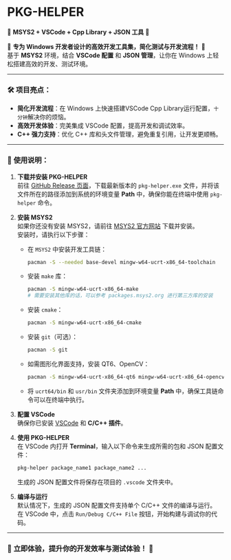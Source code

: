 # PKG-HELPER  
🚀 **MSYS2 + VSCode + Cpp Library + JSON 工具** 🚀

🌟 **专为 Windows 开发者设计的高效开发工具集，简化测试与开发流程！** 🌟  
基于 **MSYS2** 环境，结合 **VSCode 配置** 和 **JSON 管理**，让你在 Windows 上轻松搭建高效的开发、测试环境。

---

### 🛠️ **项目亮点**：

- **简化开发流程**：在 Windows 上快速搭建VSCode Cpp Library运行配置，`十分钟`解决你的烦恼。
- **高效开发体验**：完美集成 VSCode 配置，提高开发和调试效率。
- **C++ 强力支持**：优化 C++ 库和头文件管理，避免重复引用，让开发更顺畅。

---
### 📝 **使用说明**：

1. **下载并安装 PKG-HELPER**  
   前往 [GitHub Release 页面](https://github.com/LckOrLck/pkg-helper/releases)，下载最新版本的 `pkg-helper.exe` 文件，并将该文件所在的路径添加到系统的环境变量 **Path** 中，确保你能在终端中使用 `pkg-helper` 命令。

2. **安装 MSYS2**  
   如果你还没有安装 MSYS2，请前往 [MSYS2 官方网站](https://www.msys2.org/) 下载并安装。  
   安装时，请执行以下步骤：

   - 在 `MSYS2` 中安装开发工具链：  
     ```bash
     pacman -S --needed base-devel mingw-w64-ucrt-x86_64-toolchain
     ```

   - 安装 `make` 库：  
     ```bash
     pacman -S mingw-w64-ucrt-x86_64-make
     # 需要安装其他库的话，可以参考 packages.msys2.org 进行第三方库的安装
     ```

   - 安装 `cmake`：  
     ```bash
     pacman -S mingw-w64-ucrt-x86_64-cmake
     ```

   - 安装 `git`（可选）：  
     ```bash
     pacman -S git
     ```

   - 如需图形化界面支持，安装 QT6、OpenCV：  
     ```bash
     pacman -S mingw-w64-ucrt-x86_64-qt6 mingw-w64-ucrt-x86_64-opencv
     ```

   - 将 `ucrt64/bin` 和 `usr/bin` 文件夹添加到环境变量 **Path** 中，确保工具链命令可以在终端中执行。

3. **配置 VSCode**  
   确保你已安装 [VSCode](https://code.visualstudio.com/) 和 **C/C++ 插件**。

4. **使用 PKG-HELPER**  
   在 VSCode 内打开 **Terminal**，输入以下命令来生成所需的包和 JSON 配置文件：  
   ```bash
   pkg-helper package_name1 package_name2 ...
   ```
   生成的 JSON 配置文件将保存在项目的 `.vscode` 文件夹中。

5. **编译与运行**  
   默认情况下，生成的 JSON 配置文件支持单个 C/C++ 文件的编译与运行。  
   在 VSCode 中，点击 `Run/Debug C/C++ File` 按钮，开始构建与调试你的代码。

---

### 🚀 **立即体验，提升你的开发效率与测试体验！** 🌟

